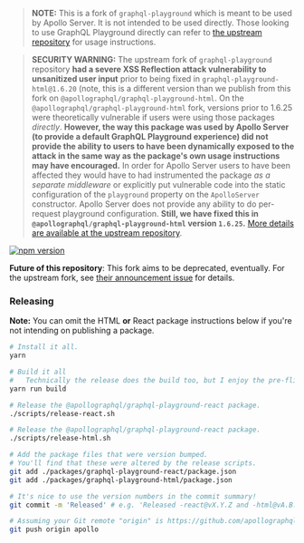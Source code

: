 > **NOTE:** This is a fork of `graphql-playground` which is meant to be used by Apollo Server.  It is not intended to be used directly.  Those looking to use GraphQL Playground directly can refer to [the upstream repository](https://github.com/prisma-labs/graphql-playground) for usage instructions.

> **SECURITY WARNING:** The upstream fork of `graphql-playground` repository **had a severe XSS Reflection attack vulnerability to unsanitized user input** prior to being fixed in `graphql-playground-html@1.6.20` (note, this is a different version than we publish from this fork on `@apollographql/graphql-playground-html`.  On the `@apollographql/graphql-playground-html` fork, versions prior to 1.6.25 were theoretically vulnerable if users were using those packages _directly_.  **However, the way this package was used by Apollo Server (to provide a default GraphQL Playground experience) did not provide the ability to users to have been dynamically exposed to the attack in the same way as the package's own usage instructions may have encouraged.**  In order for Apollo Server users to have been affected they would have to had instrumented the package _as a separate middleware_ or explicitly put vulnerable code into the static configuration of the `playground` property on the `ApolloServer` constructor.  Apollo Server does not provide any ability to do per-request playground configuration.  **Still, we have fixed this in `@apollographql/graphql-playground-html` version `1.6.25`.** [More details are available at the upstream repository](https://github.com/prisma-labs/graphql-playground/blob/20f0832bb8/SECURITY.md).

[![npm version](https://badge.fury.io/js/%40apollographql%2Fgraphql-playground-react.svg)](https://badge.fury.io/js/%40apollographql%2Fgraphql-playground-react)

**Future of this repository**: This fork aims to be deprecated, eventually.  For the upstream fork, see [their announcement issue](https://github.com/prisma-labs/graphql-playground/issues/1143) for details.

### Releasing

**Note:** You can omit the HTML **or** React package instructions below if you're not intending on publishing a package.

```sh
# Install it all.
yarn

# Build it all
#   Technically the release does the build too, but I enjoy the pre-flight test.
yarn run build

# Release the @apollographql/graphql-playground-react package.
./scripts/release-react.sh

# Release the @apollographql/graphql-playground-react package.
./scripts/release-html.sh

# Add the package files that were version bumped.
# You'll find that these were altered by the release scripts.
git add ./packages/graphql-playground-react/package.json
git add ./packages/graphql-playground-html/package.json

# It's nice to use the version numbers in the commit summary!
git commit -m 'Released' # e.g. 'Released -react@vX.Y.Z and -html@vA.B.C'. 

# Assuming your Git remote "origin" is https://github.com/apollographql/graphql-playground/
git push origin apollo
```
